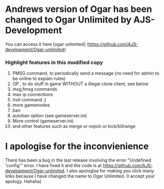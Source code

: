 
# Andrews version of Ogar has been changed to Ogar Unlimited by AJS-Development
You can access it here [ogar unlimited] (https://github.com/AJS-development/Ogar-unlimited)
### Highlight features in this modified copy
 1. PMSG command, to periodically send a message (no need for admin to be online to explain rules)
 2. OP , to do stuff in game WITHOUT a illegal clone client, see below
 3. msg,fmsg commands
 4. max ip connections
 5. troll command ;)
 6. more gamemodes
 7. ban
 8. autoban option (see gameserver.ini)
 9. More control (gameserver.ini)
 10. and other features such as merge or nojoin or kick/killrange

# I apologise for the inconvienience
There has been a bug in the last release involving the error "Undefined 'config'" error. I have fixed it and the code is at https://github.com/AJS-development/Ogar-unlimited. I also apologise for making you click many links because I have changed the name to Ogar Unlimited. (I accept your apology. Hahaha)
